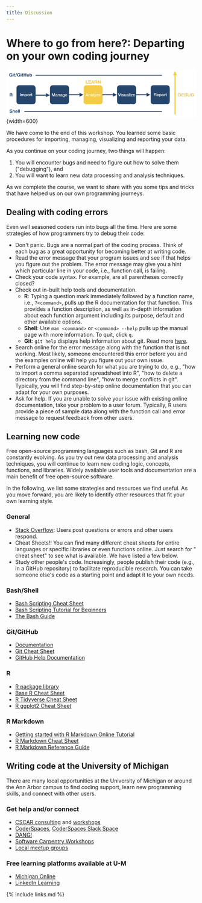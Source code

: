 ```yaml
---
title: Discussion
---
```


# Where to go from here?: Departing on your own coding journey

![Learning and debugging throughout the data progamming process.](fig-next-steps.001.jpeg){width=600}

We have come to the end of this workshop. You learned some basic procedures for importing, managing, visualizing and reporting your data. 

As you continue on your coding journey, two things will happen: 

1. You will encounter bugs and need to figure out how to solve them ("debugging"), and
2. You will want to learn new data processing and analysis techniques.

As we complete the course, we want to  share with you some  tips and tricks that have helped us on our own programming journeys.

## Dealing with coding errors
Even well seasoned coders run into bugs all the time. Here are some strategies of how programmers try to debug their code:

* Don't panic. Bugs are a normal part of the coding process. Think of each bug as a great opportunity for becoming better at writing code.
* Read the error message that your program issues and see if that helps you figure out the problem. The error message may give you a hint which particular line in your code, i.e., function call, is failing.
* Check your code syntax. For example, are all parentheses correctly closed?
* Check out in-built help tools and documentation. 
  * __R__: Typing a question mark immediately followed by a function name, i.e., `?<command>`, pulls up the R documentation for that function. This provides  a function description, as well as in-depth information about each function argument including its purpose, default and other available options.
  * __Shell__: Use `man <command>` or `<command> --help` pulls up the manual page with more information. To quit, click `q`.
  * __Git__: `git help` displays help information about git. Read more [here](https://git-scm.com/docs/git-help).
* Search online for the error message along with the function that is not working. Most likely, someone encountered this error before you  and the examples online will help you figure out your own issue.
* Perform a general online search for what you are trying to do, e.g., "how to import a comma separated spreadsheet into R", "how to delete a directory from the command line", "how to merge conflicts in git". Typically, you will find step-by-step online documentation that you can adapt for your own purposes.
* Ask for help. If you are unable to solve your issue with existing online documentation, take your problem to a user forum. Typically, R users provide a piece of sample data along with the function call and error message  to request feedback from other users.

## Learning new code
Free open-source programming languages such as bash, Git and R are constantly evolving. As you try out new data processing and analysis techniques, you will continue to learn new coding logic, concepts, functions, and libraries. Widely available user tools and documentation are a main benefit of free open-source software.

In the following, we list some strategies and resources we find useful. As you move forward, you are likely to identify other resources that fit your own learning style.

### General 
* [Stack Overflow](https://stackoverflow.com/): Users post questions or errors and other users respond.
* Cheat Sheets!! You can find many different cheat sheets for entire languages or specific libraries or even functions online. Just search for "<something> cheat sheet" to see what is available. We have listed a few below.
* Study other people's code. Increasingly, people publish their code (e.g., in a GitHub repository) to facilitate reproducible research. You can take someone else's code as a starting point and adapt it to your own needs.

### Bash/Shell
* [Bash Scripting Cheat Sheet](https://devhints.io/bash)
* [Bash Scripting Tutorial for Beginners](https://linuxconfig.org/bash-scripting-tutorial-for-beginners)
* [The Bash Guide](https://guide.bash.academy/)

### Git/GitHub
* [Documentation](https://git-scm.com/doc)
* [Git Cheat Sheet](https://education.github.com/git-cheat-sheet-education.pdf)
* [GitHub Help Documentation](https://docs.github.com/en/free-pro-team@latest/github)

### R
* [R package library](https://cran.r-project.org/)
* [Base R Cheat Sheet](https://rstudio.com/wp-content/uploads/2016/10/r-cheat-sheet-3.pdf)
* [R Tidyverse Cheat Sheet](https://s3.amazonaws.com/assets.datacamp.com/blog_assets/Tidyverse+Cheat+Sheet.pdf)
* [R ggplot2 Cheat Sheet](https://rstudio.com/wp-content/uploads/2015/03/ggplot2-cheatsheet.pdf)

### R Markdown
* [Getting started with R Markdown Online Tutorial](https://rmarkdown.rstudio.com/lesson-1.html)
* [R Markdown Cheat Sheet](https://rstudio.com/wp-content/uploads/2016/03/rmarkdown-cheatsheet-2.0.pdf)
* [R Markdown Reference Guide](https://rstudio.com/wp-content/uploads/2015/03/rmarkdown-reference.pdf)

## Writing code  at the University of Michigan

There are many local opportunities at the University of Michigan or around the Ann Arbor campus to find coding support, learn new programming skills, and connect with other users.

### Get help and/or connect
* [CSCAR consulting](https://cscar.research.umich.edu/) and [workshops](https://cscar.research.umich.edu/events/category/workshops/)
* [CoderSpaces](https://datascience.isr.umich.edu/), [CoderSpaces Slack Space](https://join.slack.com/t/umcoderspaces/signup)
* [DANG!](https://um-dang.github.io/)
* [Software Carpentry Workshops](https://umswc.github.io/workshops/)
* [Local meetup groups](https://www.meetup.com/topics/computer-programming/us/mi/ann_arbor/)

### Free learning platforms available at U-M
* [Michigan Online](https://online.umich.edu/)
* [LinkedIn Learning](https://hr.umich.edu/working-u-m/organizational-learning-resources-faculty-staff/professional-development-courses-resources/linkedin-learning)

{% include links.md %}
